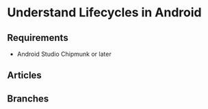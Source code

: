 # Understand Lifecycles in Android

## Requirements
- Android Studio Chipmunk or later

## Articles

## Branches

